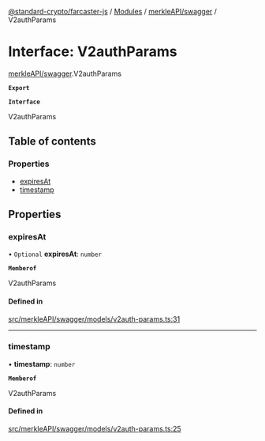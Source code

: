 [@standard-crypto/farcaster-js](../README.md) / [Modules](../modules.md) / [merkleAPI/swagger](../modules/merkleAPI_swagger.md) / V2authParams

# Interface: V2authParams

[merkleAPI/swagger](../modules/merkleAPI_swagger.md).V2authParams

**`Export`**

**`Interface`**

V2authParams

## Table of contents

### Properties

- [expiresAt](merkleAPI_swagger.V2authParams.md#expiresat)
- [timestamp](merkleAPI_swagger.V2authParams.md#timestamp)

## Properties

### expiresAt

• `Optional` **expiresAt**: `number`

**`Memberof`**

V2authParams

#### Defined in

[src/merkleAPI/swagger/models/v2auth-params.ts:31](https://github.com/standard-crypto/farcaster-js/blob/main/src/merkleAPI/swagger/models/v2auth-params.ts#L31)

___

### timestamp

• **timestamp**: `number`

**`Memberof`**

V2authParams

#### Defined in

[src/merkleAPI/swagger/models/v2auth-params.ts:25](https://github.com/standard-crypto/farcaster-js/blob/main/src/merkleAPI/swagger/models/v2auth-params.ts#L25)
